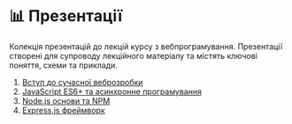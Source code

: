 # 📊 Презентації

Колекція презентацій до лекцій курсу з вебпрограмування. Презентації створені для супроводу лекційного матеріалу та містять ключові поняття, схеми та приклади.

1. [Вступ до сучасної веброзробки](presentation-01.md)
2. [JavaScript ES6+ та асинхронне програмування](presentation-02.md)
3. [Node.js основи та NPM](presentation-03.md)
4. [Express.js фреймворк](presentation-04.md)
